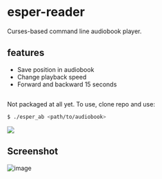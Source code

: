 # esper-reader
Curses-based command line audiobook player.

## features
- Save position in audiobook
- Change playback speed
- Forward and backward 15 seconds

##
Not packaged at all yet. To use, clone repo and use:
```sh
$ ./esper_ab <path/to/audiobook>
```
![](https://i.postimg.cc/N0644fPJ/no-windows.png)

##
## Screenshot
![image](https://user-images.githubusercontent.com/49824803/130341287-df54df33-1062-491b-b3e6-e8f2cbe59405.png)


